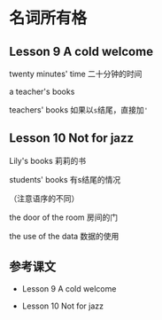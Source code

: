 # 名词所有格



## Lesson 9 A cold welcome

twenty minutes' time 二十分钟的时间

a teacher's books

teachers' books 如果以`s`结尾，直接加`'`



## Lesson 10 Not for jazz

Lily's books 莉莉的书

students' books 有s结尾的情况

（注意语序的不同）

the door of the room 房间的门

the use of the data 数据的使用





## 参考课文

- Lesson 9 A cold welcome

- Lesson 10 Not for jazz

  